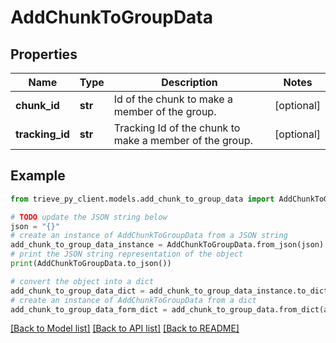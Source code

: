 # AddChunkToGroupData


## Properties

Name | Type | Description | Notes
------------ | ------------- | ------------- | -------------
**chunk_id** | **str** | Id of the chunk to make a member of the group. | [optional] 
**tracking_id** | **str** | Tracking Id of the chunk to make a member of the group. | [optional] 

## Example

```python
from trieve_py_client.models.add_chunk_to_group_data import AddChunkToGroupData

# TODO update the JSON string below
json = "{}"
# create an instance of AddChunkToGroupData from a JSON string
add_chunk_to_group_data_instance = AddChunkToGroupData.from_json(json)
# print the JSON string representation of the object
print(AddChunkToGroupData.to_json())

# convert the object into a dict
add_chunk_to_group_data_dict = add_chunk_to_group_data_instance.to_dict()
# create an instance of AddChunkToGroupData from a dict
add_chunk_to_group_data_form_dict = add_chunk_to_group_data.from_dict(add_chunk_to_group_data_dict)
```
[[Back to Model list]](../README.md#documentation-for-models) [[Back to API list]](../README.md#documentation-for-api-endpoints) [[Back to README]](../README.md)


